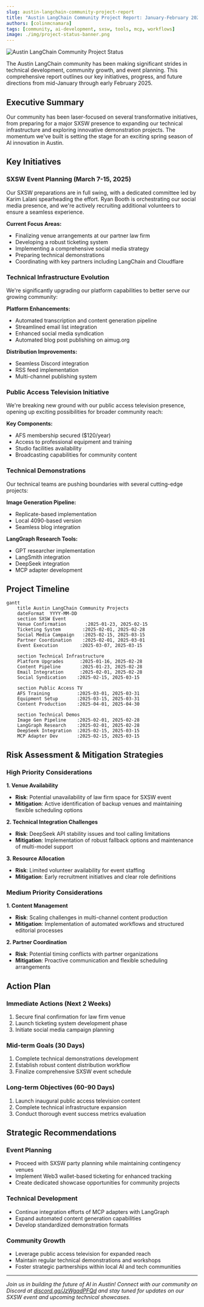 ```yaml
---
slug: austin-langchain-community-project-report
title: "Austin LangChain Community Project Report: January-February 2025"
authors: [colinmcnamara]
tags: [community, ai-development, sxsw, tools, mcp, workflows]
image: ./img/project-status-banner.png
---
```


![Austin LangChain Community Project Status](./img/project-status-banner.png)

The Austin LangChain community has been making significant strides in technical development, community growth, and event planning. This comprehensive report outlines our key initiatives, progress, and future directions from mid-January through early February 2025.

<!-- truncate -->

## Executive Summary

Our community has been laser-focused on several transformative initiatives, from preparing for a major SXSW presence to expanding our technical infrastructure and exploring innovative demonstration projects. The momentum we've built is setting the stage for an exciting spring season of AI innovation in Austin.

## Key Initiatives

### SXSW Event Planning (March 7-15, 2025)

Our SXSW preparations are in full swing, with a dedicated committee led by Karim Lalani spearheading the effort. Ryan Booth is orchestrating our social media presence, and we're actively recruiting additional volunteers to ensure a seamless experience.

**Current Focus Areas:**
- Finalizing venue arrangements at our partner law firm
- Developing a robust ticketing system
- Implementing a comprehensive social media strategy
- Preparing technical demonstrations
- Coordinating with key partners including LangChain and Cloudflare

### Technical Infrastructure Evolution

We're significantly upgrading our platform capabilities to better serve our growing community:

**Platform Enhancements:**
- Automated transcription and content generation pipeline
- Streamlined email list integration
- Enhanced social media syndication
- Automated blog post publishing on aimug.org

**Distribution Improvements:**
- Seamless Discord integration
- RSS feed implementation
- Multi-channel publishing system

### Public Access Television Initiative

We're breaking new ground with our public access television presence, opening up exciting possibilities for broader community reach:

**Key Components:**
- AFS membership secured ($120/year)
- Access to professional equipment and training
- Studio facilities availability
- Broadcasting capabilities for community content

### Technical Demonstrations

Our technical teams are pushing boundaries with several cutting-edge projects:

**Image Generation Pipeline:**
- Replicate-based implementation
- Local 4090-based version
- Seamless blog integration

**LangGraph Research Tools:**
- GPT researcher implementation
- LangSmith integration
- DeepSeek integration
- MCP adapter development

## Project Timeline

```mermaid
gantt
    title Austin LangChain Community Projects
    dateFormat  YYYY-MM-DD
    section SXSW Event
    Venue Confirmation       :2025-01-23, 2025-02-15
    Ticketing System        :2025-02-01, 2025-02-28
    Social Media Campaign   :2025-02-15, 2025-03-15
    Partner Coordination    :2025-02-01, 2025-03-01
    Event Execution        :2025-03-07, 2025-03-15

    section Technical Infrastructure
    Platform Upgrades      :2025-01-16, 2025-02-28
    Content Pipeline       :2025-01-23, 2025-02-28
    Email Integration      :2025-02-01, 2025-02-28
    Social Syndication    :2025-02-15, 2025-03-15

    section Public Access TV
    AFS Training          :2025-03-01, 2025-03-31
    Equipment Setup       :2025-03-15, 2025-03-31
    Content Production    :2025-04-01, 2025-04-30

    section Technical Demos
    Image Gen Pipeline    :2025-02-01, 2025-02-28
    LangGraph Research    :2025-02-01, 2025-02-28
    DeepSeek Integration  :2025-02-15, 2025-03-15
    MCP Adapter Dev       :2025-02-15, 2025-03-15
```

## Risk Assessment & Mitigation Strategies

### High Priority Considerations

**1. Venue Availability**
- **Risk**: Potential unavailability of law firm space for SXSW event
- **Mitigation**: Active identification of backup venues and maintaining flexible scheduling options

**2. Technical Integration Challenges**
- **Risk**: DeepSeek API stability issues and tool calling limitations
- **Mitigation**: Implementation of robust fallback options and maintenance of multi-model support

**3. Resource Allocation**
- **Risk**: Limited volunteer availability for event staffing
- **Mitigation**: Early recruitment initiatives and clear role definitions

### Medium Priority Considerations

**1. Content Management**
- **Risk**: Scaling challenges in multi-channel content production
- **Mitigation**: Implementation of automated workflows and structured editorial processes

**2. Partner Coordination**
- **Risk**: Potential timing conflicts with partner organizations
- **Mitigation**: Proactive communication and flexible scheduling arrangements

## Action Plan

### Immediate Actions (Next 2 Weeks)
1. Secure final confirmation for law firm venue
2. Launch ticketing system development phase
3. Initiate social media campaign planning

### Mid-term Goals (30 Days)
1. Complete technical demonstrations development
2. Establish robust content distribution workflow
3. Finalize comprehensive SXSW event schedule

### Long-term Objectives (60-90 Days)
1. Launch inaugural public access television content
2. Complete technical infrastructure expansion
3. Conduct thorough event success metrics evaluation

## Strategic Recommendations

### Event Planning
- Proceed with SXSW party planning while maintaining contingency venues
- Implement Web3 wallet-based ticketing for enhanced tracking
- Create dedicated showcase opportunities for community projects

### Technical Development
- Continue integration efforts of MCP adapters with LangGraph
- Expand automated content generation capabilities
- Develop standardized demonstration formats

### Community Growth
- Leverage public access television for expanded reach
- Maintain regular technical demonstrations and workshops
- Foster strategic partnerships within local AI and tech communities

---

_Join us in building the future of AI in Austin! Connect with our community on Discord at [discord.gg/JzWgadPFQd](https://discord.gg/JzWgadPFQd) and stay tuned for updates on our SXSW event and upcoming technical showcases._
